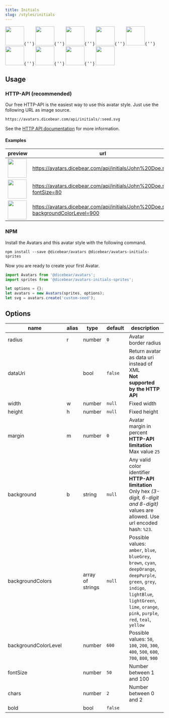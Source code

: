 ```yaml
---
title: Initials
slug: /styles/initials
---
```


<p>
    <img src="https://avatars.dicebear.com/api/initials/Sean%20Moore.svg" width="60" />{ ' ' }
    <img src="https://avatars.dicebear.com/api/initials/Lionel%20Quinn.svg" width="60" />{ ' ' }
    <img src="https://avatars.dicebear.com/api/initials/Lydia%20Ellis.svg" width="60" />{ ' ' }
    <img src="https://avatars.dicebear.com/api/initials/Bryan%20Phelps.svg" width="60" />{ ' ' }
    <img src="https://avatars.dicebear.com/api/initials/Ronald%20Frank.svg" width="60" />{ ' ' }
    <img src="https://avatars.dicebear.com/api/initials/Annette%20Klein.svg" width="60" />{ ' ' }
    <img src="https://avatars.dicebear.com/api/initials/Brent%20Hill.svg" width="60" />{ ' ' }
    <img src="https://avatars.dicebear.com/api/initials/Stanley%20Newman.svg" width="60" />{ ' ' }
    <img src="https://avatars.dicebear.com/api/initials/Grace%20Singleton.svg" width="60" />
</p>

## Usage

### HTTP-API (recommended)

Our free HTTP-API is the easiest way to use this avatar style. Just use the following URL as image source.

    https://avatars.dicebear.com/api/initials/:seed.svg

See the [HTTP API documentation](/docs/http-api) for more information.

#### Examples

| preview                                                                                                    | url                                                                               |
| ---------------------------------------------------------------------------------------------------------- | --------------------------------------------------------------------------------- |
| <img src="https://avatars.dicebear.com/api/initials/John%20Doe.svg" width="60" />                          | https://avatars.dicebear.com/api/initials/John%20Doe.svg                          |
| <img src="https://avatars.dicebear.com/api/initials/John%20Doe.svg?fontSize=80" width="60" />              | https://avatars.dicebear.com/api/initials/John%20Doe.svg?fontSize=80              |
| <img src="https://avatars.dicebear.com/api/initials/John%20Doe.svg?backgroundColorLevel=900" width="60" /> | https://avatars.dicebear.com/api/initials/John%20Doe.svg?backgroundColorLevel=900 |

### NPM

Install the Avatars and this avatar style with the following command.

    npm install --save @dicebear/avatars @dicebear/avatars-initials-sprites

Now you are ready to create your first Avatar.

```js
import Avatars from '@dicebear/avatars';
import sprites from '@dicebear/avatars-initials-sprites';

let options = {};
let avatars = new Avatars(sprites, options);
let svg = avatars.create('custom-seed');
```

## Options

| name                 | alias | type             | default | description                                                                                                                                                                                                  |
| -------------------- | ----- | ---------------- | ------- | ------------------------------------------------------------------------------------------------------------------------------------------------------------------------------------------------------------ |
| radius               | r     | number           | `0`     | Avatar border radius                                                                                                                                                                                         |
| dataUri              |       | bool             | `false` | Return avatar as data uri instead of XML <br /> **Not supported by the HTTP API**                                                                                                                            |
| width                | w     | number           | `null`  | Fixed width                                                                                                                                                                                                  |
| height               | h     | number           | `null`  | Fixed height                                                                                                                                                                                                 |
| margin               | m     | number           | `0`     | Avatar margin in percent<br /> **HTTP-API limitation** Max value `25`                                                                                                                                        |
| background           | b     | string           | `null`  | Any valid color identifier<br /> **HTTP-API limitation** Only hex _(3-digit, 6-digit and 8-digit)_ values are allowed. Use url encoded hash: `%23`.                                                          |
| backgroundColors     |       | array of strings | `null`  | Possible values: `amber`, `blue`, `blueGrey`, `brown`, `cyan`, `deepOrange`, `deepPurple`, `green`, `grey`, `indigo`, `lightBlue`, `lightGreen`, `lime`, `orange`, `pink`, `purple`, `red`, `teal`, `yellow` |
| backgroundColorLevel |       | number           | `600`   | Possible values: `50`, `100`, `200`, `300`, `400`, `500`, `600`, `700`, `800`, `900`                                                                                                                         |
| fontSize             |       | number           | `50`    | Number between 1 and 100                                                                                                                                                                                     |
| chars                |       | number           | `2`     | Number between 0 and 2                                                                                                                                                                                       |
| bold                 |       | bool             | `false` |
